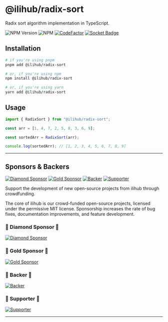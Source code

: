 # @ilihub/radix-sort

Radix sort algorithm implementation in TypeScript.

![NPM Version](https://img.shields.io/npm/v/%40ilihub%2Fradix-sort?color=33cd56&logo=npm)
![NPM](https://img.shields.io/npm/l/%40ilihub%2Fradix-sort)
[![CodeFactor](https://www.codefactor.io/repository/github/ilihub/npm/badge)](https://www.codefactor.io/repository/github/ilihub/npm)
[![Socket Badge](https://socket.dev/api/badge/npm/package/@ilihub/radix-sort)](https://socket.dev/npm/package/@ilihub/radix-sort)

## Installation

```bash
# if you're using pnpm
pnpm add @ilihub/radix-sort

# or, if you're using npm
npm install @ilihub/radix-sort

# or, if you're using yarn
yarn add @ilihub/radix-sort
```

## Usage

```javascript
import { RadixSort } from "@ilihub/radix-sort";

const arr = [1, 4, 7, 2, 5, 8, 3, 6, 9];

const sortedArr = RadixSort(arr);

console.log(sortedArr); // [1, 2, 3, 4, 5, 6, 7, 8, 9]
```

---

<!-- sponsors_and_backers_section_start -->

## Sponsors & Backers

[![Diamond Sponsor][diamond_sponsor_img]][open_collective_url] [![Gold Sponsor][gold_sponsor_img]][open_collective_url] [![Backer][backer_img]][open_collective_url] [![Supporter][supporter_img]][open_collective_url]

Support the development of new open-source projects from ilihub through crowdfunding.

The core of ilihub is our crowd-funded open-source projects, licensed under the permissive MIT license. Sponsorship increases the rate of bug fixes, documentation improvements, and feature development.

### 🦄 Diamond Sponsor 🦄

[![Diamond Sponsor][diamond_sponsor_logo_img]][open_collective_url]

### 💝 Gold Sponsor 💝

[![Gold Sponsor][gold_sponsor_logo_img]][open_collective_url]

### 🎁 Backer 🎁

[![Backer][backer_logo_img]][open_collective_url]

### 🤝 Supporter 🤝

[![Supporter][supporter_logo_img]][open_collective_url]

<!-- Reference Links -->

[open_collective_url]: https://opencollective.com/ilihub
[open_collective_img]: https://opencollective.com/ilihub/tiers/badge.svg
[diamond_sponsor_img]: https://opencollective.com/ilihub/tiers/diamond-sponsor/badge.svg?label=%F0%9F%A6%84%20Diamond%20Sponsor%20%F0%9F%A6%84&color=brightgreen
[diamond_sponsor_logo_img]: https://opencollective.com/ilihub/tiers/diamond-sponsor.svg?avatarHeight=96&width=600
[gold_sponsor_img]: https://opencollective.com/ilihub/tiers/sponsor/badge.svg?label=%F0%9F%92%9D%20Gold%20Sponsor%20%F0%9F%92%9D&color=brightgreen
[gold_sponsor_logo_img]: https://opencollective.com/ilihub/tiers/sponsor.svg?avatarHeight=70&width=600
[backer_img]: https://opencollective.com/ilihub/tiers/backer/badge.svg?label=%F0%9F%8E%81%20Backer%20%F0%9F%8E%81&color=brightgreen
[backer_logo_img]: https://opencollective.com/ilihub/tiers/backer.svg?avatarHeight=60&width=600
[supporter_img]: https://opencollective.com/ilihub/tiers/supporter/badge.svg?label=%F0%9F%A4%9D%20Supporter%20%F0%9F%A4%9D&color=brightgreen
[supporter_logo_img]: https://opencollective.com/ilihub/tiers/supporter.svg?avatarHeight=50&width=600

<!-- Reference Links End -->

<!-- sponsors_and_backers_section_end -->

---
